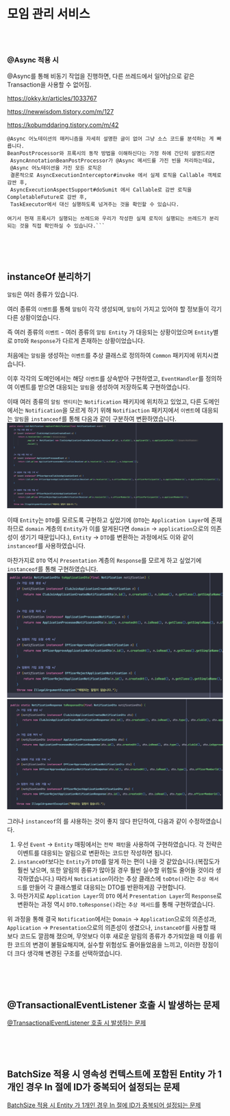 # 모임 관리 서비스

<br>
<br>

### @Async 적용 시

@Async를 통해 비동기 작업을 진행하면, 다른 쓰레드에서 일어남으로 같은 Transaction을 사용할 수 없어짐.

https://okky.kr/articles/1033767

https://newwisdom.tistory.com/m/127

https://kobumddaring.tistory.com/m/42

```
@Async 어노테이션의 매커니즘을 자세히 설명한 글이 없어 그냥 소스 코드를 분석하는 게 빠릅니다.
BeanPostProcessor와 프록시의 동작 방법을 이해하신다는 가정 하에 간단히 설명드리면
 AsyncAnnotationBeanPostProcessor가 @Async 메서드를 가진 빈을 처리하는데요,
 @Async 어노테이션을 가진 모든 로직은
 결론적으로 AsyncExecutionInterceptor#invoke 에서 실제 로직을 Callable 객체로 감싼 후,
 AsyncExecutionAspectSupport#doSumit 에서 Callable로 감싼 로직을 CompletableFuture로 감싼 후, 
 TaskExecutor에서 대신 실행하도록 넘겨주는 것을 확인할 수 있습니다.

여기서 현재 프록시가 실행되는 쓰레드와 우리가 작성한 실제 로직이 실행되는 쓰레드가 분리되는 것을 직접 확인하실 수 있습니다.```

```

<br>
<br>
<br>

## instanceOf 분리하기

`알림`은 여러 종류가 있습니다.

여러 종류의 `이벤트`를 통해 `알림`이 각각 생성되며, `알림`이 가지고 있어야 할 정보들이 각기 다른 상황이었습니다.

즉 여러 종류의 `이벤트` - 여러 종류의 `알림 Entity` 가 대응되는 상황이었으며
`Entity`별로 `DTO`와 `Response`가 다르게 존재하는 상황이었습니다.

처음에는 `알림`을 생성하는 `이벤트`를 추상 클래스로 정의하여 `Common` 패키지에 위치시켰습니다.

이후 각각의 도메인에서는 해당 `이벤트`를 상속받아 구현하였고, `EventHandler`를 정의하여 이벤트를 받으면 대응되는 `알림`을 생성하여 저장하도록 구현하였습니다.

이때 여러 종류의 `알림 엔티티`는 `Notification` 패키지에 위치하고 있었고, 다른 도메인에서는 `Notification`을 모르게 하기 위해 `Notifiaction` 패키지에서 `이벤트`에
대응되는 `알림`을  `instanceof`를 통해 다음과 같이 구분하여 변환하였습니다.
![](image/instanceof.png)

이때 `Entity`는 `DTO`를 모르도록 구현하고 싶었기에
(`DTO`는 `Application Layer`에 존재하므로
`domain` 계층의 `Entity`가 이를 알게된다면 `domain` -> `application`으로의 의존성이 생기기 때문입니다.),
`Entity` -> `DTO`를 변환하는 과정에서도 이와 같이 `instanceof`를 사용하였습니다.

마찬가지로 `DTO` 역시 `Presentation` 계층의 `Response`를 모르게 하고 싶었기에 `instanceof`를 통해 구현하였습니다.
![](image/instanceof2.png)
![](image/instanceof3.png)

그러나 `instanceof`의 를 샤용하는 것이 좋지 않다 판단하여, 다음과 같이 수정하였습니다.

1. 우선 `Event` -> `Entity` 매핑에서는 `전략 패턴`을 사용하여 구현하였습니다. 각 전략은 이벤트를 대응되는 알림으로 변환하는 코드만 작성하면 됩니다.
2. `instanceOf`보다는 `Entity`가 `DTO`를 알게 하는 편이 나을 것 같았습니다.(복잡도가 훨씬 낮으며, 또한 알림의 종류가 많아질 경우 훨씬 실수할 위험도 줄어들 것이라 생각하였습니다.)
   따라서 `Noticiation`이라는 추상 클래스에 `toDto()`라는 `추상 메서드`를 만들어 각 클래스별로 대응되는 DTO를 반환하게끔 구현합니다.
3. 마찬가지로 `Application Layer`의 `DTO` 에서 `Presentation Layer`의 `Response`로 변환하는 과정 역시 `DTO.toResponse()`라는 `추상 메서드`를 통해
   구현하였습니다.

위 과정을 통해 결국 `Notification`에서는 `Domain` -> `Application`으로의 의존성과, `Application` -> `Presentation`으로의 의존성이 생겼으나,
`instanceOf`를 사용할 때 보다 코드도 깔끔해 졌으며, 무엇보다 이후 새로운 알림의 종류가 추가되었을 때 이를 위한 코드의 변경이 불필요해지며, 실수할 위험성도 줄어들었음을 느끼고,
이러한 장점이 더 크다 생각해 변경된 구조를 선택하였습니다.

<br>
<br>
<br>

## @TransactionalEventListener 호출 시 발생하는 문제

[@TransactionalEventListener 호출 시 발생하는 문제](https://ttl-blog.tistory.com/1130)

<br>
<br>
<br>

## BatchSize 적용 시 영속성 컨텍스트에 포함된 Entity 가 1개인 경우 In 절에 ID가 중복되어 설정되는 문제

[ BatchSize 적용 시 Entity 가 1개인 경우 In 절에 ID가 중복되어 설정되는 문제](https://ttl-blog.tistory.com/1202)


<br>
<br>
<br>